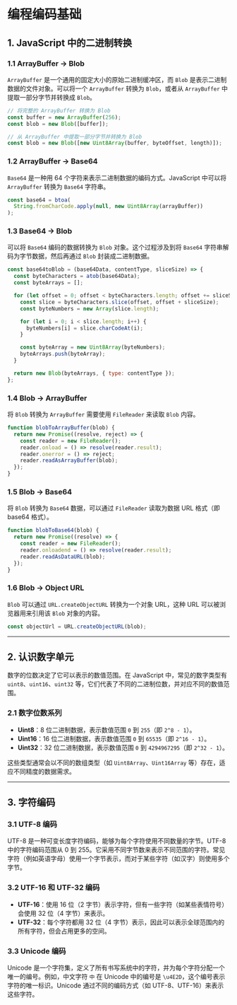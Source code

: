 # 编程编码基础

## 1. JavaScript 中的二进制转换

### 1.1 **ArrayBuffer → Blob**

`ArrayBuffer` 是一个通用的固定大小的原始二进制缓冲区，而 `Blob` 是表示二进制数据的文件对象。可以将一个 `ArrayBuffer` 转换为 `Blob`，或者从 `ArrayBuffer` 中提取一部分字节并转换成 `Blob`。

```javascript
// 将完整的 ArrayBuffer 转换为 Blob
const buffer = new ArrayBuffer(256);
const blob = new Blob([buffer]);

// 从 ArrayBuffer 中提取一部分字节并转换为 Blob
const blob = new Blob([new Uint8Array(buffer, byteOffset, length)]);
```

### 1.2 **ArrayBuffer → Base64**

`Base64` 是一种用 64 个字符来表示二进制数据的编码方式。JavaScript 中可以将 `ArrayBuffer` 转换为 `Base64` 字符串。

```javascript
const base64 = btoa(
  String.fromCharCode.apply(null, new Uint8Array(arrayBuffer))
);
```

### 1.3 **Base64 → Blob**

可以将 `Base64` 编码的数据转换为 `Blob` 对象。这个过程涉及到将 `Base64` 字符串解码为字节数据，然后再通过 `Blob` 封装成二进制数据。

```javascript
const base64toBlob = (base64Data, contentType, sliceSize) => {
  const byteCharacters = atob(base64Data);
  const byteArrays = [];

  for (let offset = 0; offset < byteCharacters.length; offset += sliceSize) {
    const slice = byteCharacters.slice(offset, offset + sliceSize);
    const byteNumbers = new Array(slice.length);

    for (let i = 0; i < slice.length; i++) {
      byteNumbers[i] = slice.charCodeAt(i);
    }

    const byteArray = new Uint8Array(byteNumbers);
    byteArrays.push(byteArray);
  }

  return new Blob(byteArrays, { type: contentType });
};
```

### 1.4 **Blob → ArrayBuffer**

将 `Blob` 转换为 `ArrayBuffer` 需要使用 `FileReader` 来读取 `Blob` 内容。

```javascript
function blobToArrayBuffer(blob) {
  return new Promise((resolve, reject) => {
    const reader = new FileReader();
    reader.onload = () => resolve(reader.result);
    reader.onerror = () => reject;
    reader.readAsArrayBuffer(blob);
  });
}
```

### 1.5 **Blob → Base64**

将 `Blob` 转换为 `Base64` 数据，可以通过 `FileReader` 读取为数据 URL 格式（即 base64 格式）。

```javascript
function blobToBase64(blob) {
  return new Promise((resolve) => {
    const reader = new FileReader();
    reader.onloadend = () => resolve(reader.result);
    reader.readAsDataURL(blob);
  });
}
```

### 1.6 **Blob → Object URL**

`Blob` 可以通过 `URL.createObjectURL` 转换为一个对象 URL，这种 URL 可以被浏览器用来引用该 `Blob` 对象的内容。

```javascript
const objectUrl = URL.createObjectURL(blob);
```

---

## 2. 认识数字单元

数字的位数决定了它可以表示的数值范围。在 JavaScript 中，常见的数字类型有 `uint8`、`uint16`、`uint32` 等，它们代表了不同的二进制位数，并对应不同的数值范围。

### 2.1 数字位数系列

- **Uint8**：8 位二进制数据，表示数值范围 `0` 到 `255`（即 `2^8 - 1`）。
- **Uint16**：16 位二进制数据，表示数值范围 `0` 到 `65535`（即 `2^16 - 1`）。
- **Uint32**：32 位二进制数据，表示数值范围 `0` 到 `4294967295`（即 `2^32 - 1`）。

这些类型通常会以不同的数组类型（如 `Uint8Array`、`Uint16Array` 等）存在，适应不同精度的数据需求。

---

## 3. 字符编码

### 3.1 **UTF-8 编码**

UTF-8 是一种可变长度字符编码，能够为每个字符使用不同数量的字节。UTF-8 中的字符编码范围从 0 到 255。它采用不同字节数来表示不同范围的字符。常见字符（例如英语字母）使用一个字节表示，而对于某些字符（如汉字）则使用多个字节。

### 3.2 **UTF-16 和 UTF-32 编码**

- **UTF-16**：使用 16 位（2 字节）表示字符，但有一些字符（如某些表情符号）会使用 32 位（4 字节）来表示。
- **UTF-32**：每个字符都用 32 位（4 字节）表示，因此可以表示全球范围内的所有字符，但会占用更多的空间。

### 3.3 **Unicode 编码**

Unicode 是一个字符集，定义了所有书写系统中的字符，并为每个字符分配一个唯一的编号。例如，中文字符 `中` 在 Unicode 中的编号是 `\u4E2D`，这个编号表示字符的唯一标识。Unicode 通过不同的编码方式（如 UTF-8、UTF-16）来表示这些字符。
